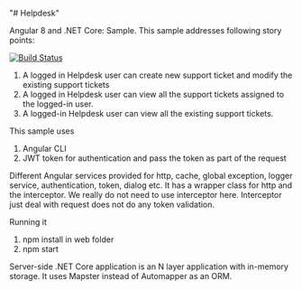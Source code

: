 "# Helpdesk"

Angular 8 and .NET Core: Sample. This sample addresses following story points:

[![Build Status](https://dev.azure.com/manickathanmartin0101/Helpdesk/_apis/build/status/mvareeth.Helpdesk?branchName=master)](https://dev.azure.com/manickathanmartin0101/Helpdesk/_build/latest?definitionId=1&branchName=master)

1. A logged in Helpdesk user can create new support ticket and modify the existing support tickets 
2. A logged in Helpdesk user can view all the support tickets assigned to the logged-in user. 
3. A logged-in Helpdesk user can view all the existing support tickets.

This sample uses 

1. Angular CLI 
2. JWT token for authentication and pass the token as part of the request 

Different Angular services provided for http, cache, global exception, logger service, authentication, token, dialog etc. It has a wrapper class for http and the interceptor. We really do not need to use interceptor here. Interceptor just deal with request does not do any token validation.

Running it
1.	npm install in web folder
2.	npm start

Server-side .NET Core application is an N layer application with in-memory storage. It uses Mapster instead of Automapper as an ORM.

